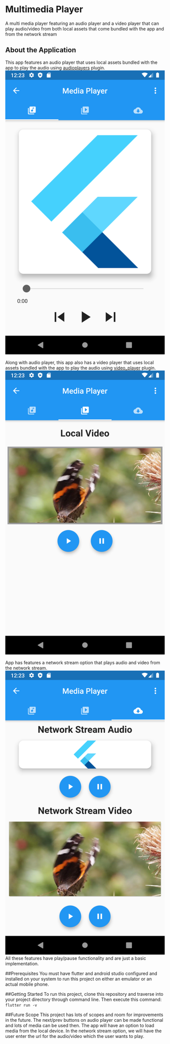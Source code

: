# Multimedia Player

A multi media player featuring an audio player and a video player that can play audio/video from both local assets that come bundled with the app and from the network stream 

## About the Application
This app features an audio player that uses local assets bundled with the app to play the audio using [audioplayers](https://pub.dev/packages/audioplayers) plugin.
![Local Audio](/screenshots/1.png)

Along with audio player, this app also has a video player that uses local assets bundled with the app to play the audio using [video_player](https://pub.dev/packages/video_player) plugin.
![Local Video](/screenshots/2.png)

App has features a network stream option that plays audio and video from the network stream.
![Network Stream](/screenshots/3.png)
All these features have play/pause functionality and are just a basic implementation.

##Prerequisites
You must have flutter and android studio configured and installed on your system to run this project on either an emulator or an actual mobile phone.

##Getting Started
To run this project, clone this repository and traverse into your project directory through command line.
Then execute this command:
`flutter run -v`

##Future Scope
This project has lots of scopes and room for improvements in the future. The next/prev buttons on audio player can be made functional and lots of media can be used then. The app will have an option to load media from the local device. In the network stream option, we will have the user enter the url for the audio/video which the user wants to play.
